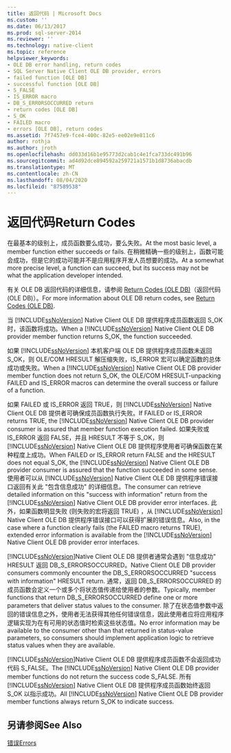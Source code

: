 ```yaml
---
title: 返回代码 | Microsoft Docs
ms.custom: ''
ms.date: 06/13/2017
ms.prod: sql-server-2014
ms.reviewer: ''
ms.technology: native-client
ms.topic: reference
helpviewer_keywords:
- OLE DB error handling, return codes
- SQL Server Native Client OLE DB provider, errors
- failed function [OLE DB]
- successful function [OLE DB]
- S_FALSE
- IS_ERROR macro
- DB_S_ERRORSOCCURRED return
- return codes [OLE DB]
- S_OK
- FAILED macro
- errors [OLE DB], return codes
ms.assetid: 7f7457e9-fce4-400c-82e5-ee02e9e811c6
author: rothja
ms.author: jroth
ms.openlocfilehash: dd033d16b1e95773d2cab1c4e1fca733dc491b96
ms.sourcegitcommit: ad4d92dce894592a259721a1571b1d8736abacdb
ms.translationtype: MT
ms.contentlocale: zh-CN
ms.lasthandoff: 08/04/2020
ms.locfileid: "87589538"
---
```

# <a name="return-codes"></a><span data-ttu-id="932bb-102">返回代码</span><span class="sxs-lookup"><span data-stu-id="932bb-102">Return Codes</span></span>
  <span data-ttu-id="932bb-103">在最基本的级别上，成员函数要么成功，要么失败。</span><span class="sxs-lookup"><span data-stu-id="932bb-103">At the most basic level, a member function either succeeds or fails.</span></span> <span data-ttu-id="932bb-104">在稍微精确一些的级别上，函数可能会成功，但是它的成功可能并不是应用程序开发人员想要的成功。</span><span class="sxs-lookup"><span data-stu-id="932bb-104">At a somewhat more precise level, a function can succeed, but its success may not be what the application developer intended.</span></span>  
  
 <span data-ttu-id="932bb-105">有关 OLE DB 返回代码的详细信息，请参阅 [Return Codes (OLE DB)](https://go.microsoft.com/fwlink/?LinkId=101631)（返回代码 (OLE DB)）。</span><span class="sxs-lookup"><span data-stu-id="932bb-105">For more information about OLE DB return codes, see [Return Codes (OLE DB)](https://go.microsoft.com/fwlink/?LinkId=101631).</span></span>  
  
 <span data-ttu-id="932bb-106">当 [!INCLUDE[ssNoVersion](../../includes/ssnoversion-md.md)] Native Client OLE DB 提供程序成员函数返回 S_OK 时，该函数将成功。</span><span class="sxs-lookup"><span data-stu-id="932bb-106">When a [!INCLUDE[ssNoVersion](../../includes/ssnoversion-md.md)] Native Client OLE DB provider member function returns S_OK, the function succeeded.</span></span>  
  
 <span data-ttu-id="932bb-107">如果 [!INCLUDE[ssNoVersion](../../includes/ssnoversion-md.md)] 本机客户端 OLE DB 提供程序成员函数未返回 S_OK，则 OLE/COM HRESULT 解压缩失败，IS_ERROR 宏可以确定函数的总体成功或失败。</span><span class="sxs-lookup"><span data-stu-id="932bb-107">When a [!INCLUDE[ssNoVersion](../../includes/ssnoversion-md.md)] Native Client OLE DB provider member function does not return S_OK, the OLE/COM HRESULT-unpacking FAILED and IS_ERROR macros can determine the overall success or failure of a function.</span></span>  
  
 <span data-ttu-id="932bb-108">如果 FAILED 或 IS_ERROR 返回 TRUE，则 [!INCLUDE[ssNoVersion](../../includes/ssnoversion-md.md)] Native Client OLE DB 提供者可确保成员函数执行失败。</span><span class="sxs-lookup"><span data-stu-id="932bb-108">If FAILED or IS_ERROR returns TRUE, the [!INCLUDE[ssNoVersion](../../includes/ssnoversion-md.md)] Native Client OLE DB provider consumer is assured that member function execution failed.</span></span> <span data-ttu-id="932bb-109">如果失败或 IS_ERROR 返回 FALSE，并且 HRESULT 不等于 S_OK，则 [!INCLUDE[ssNoVersion](../../includes/ssnoversion-md.md)] Native Client OLE DB 提供程序使用者可确保函数在某种程度上成功。</span><span class="sxs-lookup"><span data-stu-id="932bb-109">When FAILED or IS_ERROR return FALSE and the HRESULT does not equal S_OK, the [!INCLUDE[ssNoVersion](../../includes/ssnoversion-md.md)] Native Client OLE DB provider consumer is assured that the function succeeded in some sense.</span></span> <span data-ttu-id="932bb-110">使用者可以从 [!INCLUDE[ssNoVersion](../../includes/ssnoversion-md.md)] Native Client OLE DB 提供程序错误接口返回有关此 "包含信息成功" 的详细信息。</span><span class="sxs-lookup"><span data-stu-id="932bb-110">The consumer can retrieve detailed information on this "success with information" return from the [!INCLUDE[ssNoVersion](../../includes/ssnoversion-md.md)] Native Client OLE DB provider error interfaces.</span></span> <span data-ttu-id="932bb-111">此外，如果函数明显失败 (则失败的宏将返回 TRUE) ，从 [!INCLUDE[ssNoVersion](../../includes/ssnoversion-md.md)] Native Client OLE DB 提供程序错误接口可以获得扩展的错误信息。</span><span class="sxs-lookup"><span data-stu-id="932bb-111">Also, in the case where a function clearly fails (the FAILED macro returns TRUE), extended error information is available from the [!INCLUDE[ssNoVersion](../../includes/ssnoversion-md.md)] Native Client OLE DB provider error interfaces.</span></span>  
  
 [!INCLUDE[ssNoVersion](../../includes/ssnoversion-md.md)]<span data-ttu-id="932bb-112">Native Client OLE DB 提供者通常会遇到 "信息成功" HRESULT 返回 DB_S_ERRORSOCCURRED。</span><span class="sxs-lookup"><span data-stu-id="932bb-112">Native Client OLE DB provider consumers commonly encounter the DB_S_ERRORSOCCURRED "success with information" HRESULT return.</span></span> <span data-ttu-id="932bb-113">通常，返回 DB_S_ERRORSOCCURRED 的成员函数会定义一个或多个将状态值传递给使用者的参数。</span><span class="sxs-lookup"><span data-stu-id="932bb-113">Typically, member functions that return DB_S_ERRORSOCCURRED define one or more parameters that deliver status values to the consumer.</span></span> <span data-ttu-id="932bb-114">除了在状态值参数中返回的错误信息之外，使用者无法获得其他任何错误信息，因此使用者应将应用程序逻辑实现为在有可用的状态值时检索这些状态值。</span><span class="sxs-lookup"><span data-stu-id="932bb-114">No error information may be available to the consumer other than that returned in status-value parameters, so consumers should implement application logic to retrieve status values when they are available.</span></span>  
  
 <span data-ttu-id="932bb-115">[!INCLUDE[ssNoVersion](../../includes/ssnoversion-md.md)]Native Client OLE DB 提供程序成员函数不会返回成功代码 S_FALSE。</span><span class="sxs-lookup"><span data-stu-id="932bb-115">The [!INCLUDE[ssNoVersion](../../includes/ssnoversion-md.md)] Native Client OLE DB provider member functions do not return the success code S_FALSE.</span></span> <span data-ttu-id="932bb-116">所有 [!INCLUDE[ssNoVersion](../../includes/ssnoversion-md.md)] Native Client OLE DB 提供程序成员函数始终返回 S_OK 以指示成功。</span><span class="sxs-lookup"><span data-stu-id="932bb-116">All [!INCLUDE[ssNoVersion](../../includes/ssnoversion-md.md)] Native Client OLE DB provider member functions always return S_OK to indicate success.</span></span>  
  
## <a name="see-also"></a><span data-ttu-id="932bb-117">另请参阅</span><span class="sxs-lookup"><span data-stu-id="932bb-117">See Also</span></span>  
 [<span data-ttu-id="932bb-118">错误</span><span class="sxs-lookup"><span data-stu-id="932bb-118">Errors</span></span>](errors.md)  
  
  
